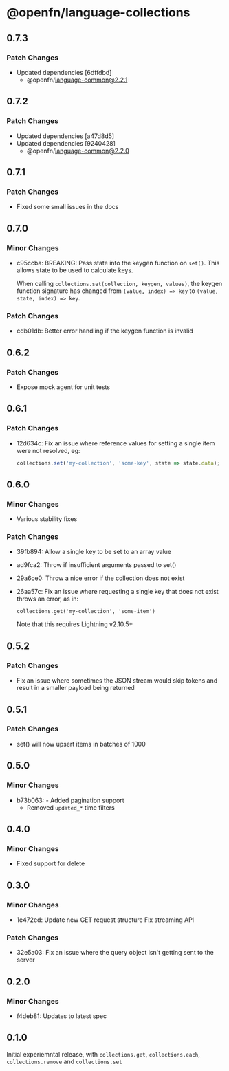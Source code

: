 # @openfn/language-collections

## 0.7.3

### Patch Changes

- Updated dependencies [6dffdbd]
  - @openfn/language-common@2.2.1

## 0.7.2

### Patch Changes

- Updated dependencies [a47d8d5]
- Updated dependencies [9240428]
  - @openfn/language-common@2.2.0

## 0.7.1

### Patch Changes

- Fixed some small issues in the docs

## 0.7.0

### Minor Changes

- c95ccba: BREAKING: Pass state into the keygen function on `set()`. This allows
  state to be used to calculate keys.

  When calling `collections.set(collection, keygen, values)`, the keygen
  function signature has changed from `(value, index) => key` to
  `(value, state, index) => key`.

### Patch Changes

- cdb01db: Better error handling if the keygen function is invalid

## 0.6.2

### Patch Changes

- Expose mock agent for unit tests

## 0.6.1

### Patch Changes

- 12d634c: Fix an issue where reference values for setting a single item were
  not resolved, eg:

  ```js
  collections.set('my-collection', 'some-key', state => state.data);
  ```

## 0.6.0

### Minor Changes

- Various stability fixes

### Patch Changes

- 39fb894: Allow a single key to be set to an array value
- ad9fca2: Throw if insufficient arguments passed to set()
- 29a6ce0: Throw a nice error if the collection does not exist
- 26aa57c: Fix an issue where requesting a single key that does not exist throws
  an error, as in:

  ```
  collections.get('my-collection', 'some-item')
  ```

  Note that this requires Lightning v2.10.5+

## 0.5.2

### Patch Changes

- Fix an issue where sometimes the JSON stream would skip tokens and result in a
  smaller payload being returned

## 0.5.1

### Patch Changes

- set() will now upsert items in batches of 1000

## 0.5.0

### Minor Changes

- b73b063: - Added pagination support
  - Removed `updated_*` time filters

## 0.4.0

### Minor Changes

- Fixed support for delete

## 0.3.0

### Minor Changes

- 1e472ed: Update new GET request structure Fix streaming API

### Patch Changes

- 32e5a03: Fix an issue where the query object isn't getting sent to the server

## 0.2.0

### Minor Changes

- f4deb81: Updates to latest spec

## 0.1.0

Initial experiemntal release, with `collections.get`, `collections.each`,
`collections.remove` and `collections.set`
